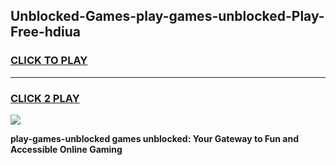 
## Unblocked-Games-play-games-unblocked-Play-Free-hdiua
<h3>
<a href="https://premium76.site?title=play-games-unblocked&ref=09A">CLICK TO PLAY</a></h3>
<hr>

<h3>
<a href="https://premium76.site?title=play-games-unblocked&ref=09A">CLICK 2 PLAY</a>
  
</h3>

<a href="https://premium76.site?title=play-games-unblocked&ref=09A"><img src="https://clearcache.store/games.png"></a>


**play-games-unblocked games unblocked: Your Gateway to Fun and Accessible Online Gaming**
